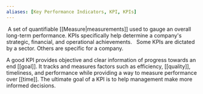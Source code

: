 ```yaml
---
aliases: [Key Performance Indicators, KPI, KPIs]
---
```


 A set of quantifiable [[Measure|measurements]] used to gauge an overall long-term performance. KPIs specifically help determine a company's strategic, financial, and operational achievements.
 
Some KPIs are dictated by a sector. Others are specific for a company.

A good KPI provides objective and clear information of progress towards an end [[goal]]. It tracks and measures factors such as efficiency, [[quality]], timeliness, and performance while providing a way to measure performance over [[time]]. The ultimate goal of a KPI is to help management make more informed decisions.